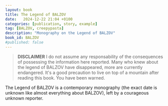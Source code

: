 ```yaml
---
layout: book
title: The Legend of BALZOV
date:   2024-12-22 21:04 +0100
categories: [publication, story, example]
tag: [BALZOV, creepypasta]
description: "Monography on the Legend of BALZOV"
book_id: BALZOV
#published: false
---
```


> **DISCLAIMER** I do not assume any responsability of the consequences of possessing the information here reported. Many who knew about the legend of BALZOV have disappeared, more are currently endangered. It's a good precaution to live on top of a mountain after reading this book. You have been warned.

The Legend of BALZOV is a contemporary monography (the exact date is unknown like almost everything about BALZOV), left by a courageous unknown reporter.
